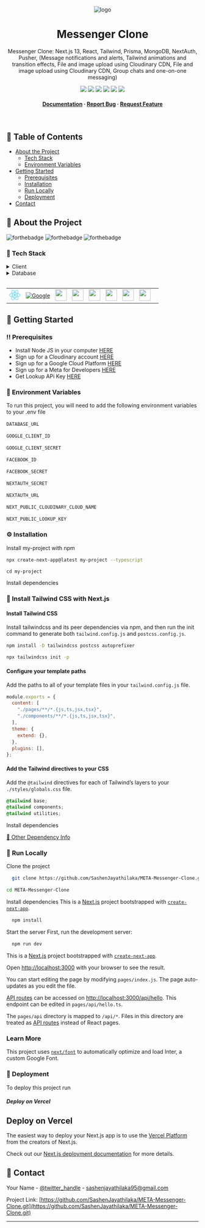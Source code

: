 <div align="center">

<img src="https://th.bing.com/th/id/R.ce1b610b6ce7a92a69382007efb63b20?rik=JLsU1Wcqdv%2bGng&pid=ImgRaw&r=0" alt="logo" width="200" height="auto" />

<h1>Messenger Clone</h1>

  <p>
Messenger Clone: Next.js 13, React, Tailwind, Prisma, MongoDB, NextAuth, Pusher, (Message notifications and alerts, Tailwind animations and transition effects, File and image upload using Cloudinary CDN, File and image upload using Cloudinary CDN, Group chats and one-on-one messaging)
  </p>

<!-- Badges -->

<a href="" target="_blank">![](https://img.shields.io/website-up-down-green-red/http/monip.org.svg)</a>
![](https://img.shields.io/badge/Maintained-Yes-indigo)
![](https://img.shields.io/github/forks/SashenJayathilaka/Messenger-Clone.svg)
![](https://img.shields.io/github/stars/SashenJayathilaka/Messenger-Clone.svg)
![](https://img.shields.io/github/issues/SashenJayathilaka/Messenger-Clone)
![](https://img.shields.io/github/last-commit/SashenJayathilaka/Messenger-Clone)

<h4>
    <a href="https://github.com/SashenJayathilaka/Messenger-Clone/blob/master/README.md">Documentation</a>
  <span> · </span>
    <a href="https://github.com/SashenJayathilaka/Messenger-Clone/issues">Report Bug</a>
  <span> · </span>
    <a href="https://github.com/SashenJayathilaka/Messenger-Clone/issues">Request Feature</a>
  </h4>
</div>

<br />

<!-- Table of Contents -->

## :notebook_with_decorative_cover: Table of Contents

- [About the Project](#star2-about-the-project)
  - [Tech Stack](#space_invader-tech-stack)
  - [Environment Variables](#key-environment-variables)
- [Getting Started](#toolbox-getting-started)
  - [Prerequisites](#bangbang-prerequisites)
  - [Installation](#gear-installation)
  - [Run Locally](#running-run-locally)
  - [Deployment](#triangular_flag_on_post-deployment)
- [Contact](#handshake-contact)

<!-- About the Project -->

## :star2: About the Project

![forthebadge](https://forthebadge.com/images/badges/built-with-love.svg)
![forthebadge](https://forthebadge.com/images/badges/for-you.svg)
![forthebadge](https://forthebadge.com/images/badges/powered-by-coffee.svg)

### :space_invader: Tech Stack

<details>
  <summary>Client</summary>
  <ul>
    <li><a href="https://#/">Typescript</a></li>
    <li><a href="https://nextjs.org/">Next.js</a></li>
    <li><a href="https://reactjs.org/">React.js</a></li>
    <li><a href="https://tailwindcss.com/">TailwindCSS</a></li>
    <li><a href="https://www.prisma.io">Prisma</a></li>
  </ul>
</details>

<details>
<summary>Database</summary>
  <ul>
  <li><a href="https://firebase.google.com">Mongodb</a></li>
  <li><a href="https://cloudinary.com/">Cloudinary</a></li>
  </ul>
</details>

<br />

<table>
    <tr>
        <td>
<a href="#"><img src="https://raw.githubusercontent.com/devicons/devicon/master/icons/react/react-original.svg" alt="" width="30" height="30" /></a>
        </td>
                <td>
<a href="#"><img src="https://user-images.githubusercontent.com/99184393/183096870-fdf58e59-d78c-44f4-bd1c-f9033c16d907.png" alt="Google" width="30" height="30" /></a>
        </td>
                        <td>
<a href="#"><img src="https://user-images.githubusercontent.com/99184393/179383376-874f547c-4e6f-4826-850e-706b009e7e2b.png" alt="" width="30" height="30" /></a>
        </td>
                              <td>
<a href="#"><img src="https://user-images.githubusercontent.com/99184393/181918664-569af962-756c-438c-b350-294f042e6f61.png" alt="" width="30" height="30" /></a>
        </td>
                        <td>
<a href="#"><img src="https://user-images.githubusercontent.com/99184393/180462270-ea4a249c-627c-4479-9431-5c3fd25454c4.png" alt="" width="30" height="30" /></a>
        </td>
                                <td>
<a href="#"><img src="https://th.bing.com/th/id/R.ce1b610b6ce7a92a69382007efb63b20?rik=JLsU1Wcqdv%2bGng&pid=ImgRaw&r=0" alt="" width="30"height="30"/></a>
        </td>
                                      <td>
<a href="#"><img src="https://user-images.githubusercontent.com/99184393/229775276-a7cb148b-7fbd-4334-a07f-f2223bc49f62.png" alt="" width="30"height="30"/></a>
        </td>
      <td>
<a href="#"><img src="https://user-images.githubusercontent.com/99184393/204170976-0e5c6e2a-2b41-483d-adbd-d5d1e40b8d15.png" alt="" width="30"height="30"/></a>
        </td>
        <td>
<a href="#"><img src="https://user-images.githubusercontent.com/99184393/214867309-7b59fa0e-c872-484e-bc8f-462896c54d2a.png" alt="" height="30"/></a>
        </td>
    </tr>
</table>

## :toolbox: Getting Started

### :bangbang: Prerequisites

- Install Node JS in your computer <a href='https://nodejs.org/en/'>HERE</a>
- Sign up for a Cloudinary account <a href='https://cloudinary.com/'>HERE</a>
- Sign up for a Google Cloud Platform <a href='https://console.cloud.google.com/'>HERE</a>
- Sign up for a Meta for Developers <a href='https://developers.facebook.com'>HERE</a>
- Get Lookup APi Key <a href='https://extreme-ip-lookup.com/'>HERE</a>

<!-- Env Variables -->

### :key: Environment Variables

To run this project, you will need to add the following environment variables to your .env file

`DATABASE_URL`

`GOOGLE_CLIENT_ID`

`GOOGLE_CLIENT_SECRET`

`FACEBOOK_ID`

`FACEBOOK_SECRET`

`NEXTAUTH_SECRET`

`NEXTAUTH_URL`

`NEXT_PUBLIC_CLOUDINARY_CLOUD_NAME`

`NEXT_PUBLIC_LOOKUP_KEY`

### :gear: Installation

Install my-project with npm

```bash
npx create-next-app@latest my-project --typescript
```

```
cd my-project
```

Install dependencies

### :test_tube: Install Tailwind CSS with Next.js

#### Install Tailwind CSS

Install tailwindcss and its peer dependencies via npm, and then run the init command to generate both `tailwind.config.js` and `postcss.config.js`.

```bash
npm install -D tailwindcss postcss autoprefixer
```

```bash
npx tailwindcss init -p
```

#### Configure your template paths

Add the paths to all of your template files in your `tailwind.config.js` file.
<br>

```js
module.exports = {
  content: [
    "./pages/**/*.{js,ts,jsx,tsx}",
    "./components/**/*.{js,ts,jsx,tsx}",
  ],
  theme: {
    extend: {},
  },
  plugins: [],
};
```

#### Add the Tailwind directives to your CSS

Add the `@tailwind` directives for each of Tailwind’s layers to your `./styles/globals.css` file.

```css
@tailwind base;
@tailwind components;
@tailwind utilities;
```

Install dependencies

<a href="https://github.com/SashenJayathilaka/META-Messenger-Clone/blob/master/package.json" target="_blank">🔶 Other Dependency Info</a>

<!-- Run Locally -->

### :running: Run Locally

Clone the project

```bash
  git clone https://github.com/SashenJayathilaka/META-Messenger-Clone.git
```

```bash
cd META-Messenger-Clone
```

Install dependencies
This is a [Next.js](https://nextjs.org/) project bootstrapped with [`create-next-app`](https://github.com/vercel/next.js/tree/canary/packages/create-next-app).

```bash
  npm install
```

Start the server
First, run the development server:

```bash
  npm run dev
```

This is a [Next.js](https://nextjs.org/) project bootstrapped with [`create-next-app`](https://github.com/vercel/next.js/tree/canary/packages/create-next-app).

Open [http://localhost:3000](http://localhost:3000) with your browser to see the result.

You can start editing the page by modifying `pages/index.js`. The page auto-updates as you edit the file.

[API routes](https://nextjs.org/docs/api-routes/introduction) can be accessed on [http://localhost:3000/api/hello](http://localhost:3000/api/hello). This endpoint can be edited in `pages/api/hello.ts`.

The `pages/api` directory is mapped to `/api/*`. Files in this directory are treated as [API routes](https://nextjs.org/docs/api-routes/introduction) instead of React pages.

### Learn More

This project uses [`next/font`](https://nextjs.org/docs/basic-features/font-optimization) to automatically optimize and load Inter, a custom Google Font.

<!-- Deployment -->

### :triangular_flag_on_post: Deployment

To deploy this project run

##### Deploy on Vercel

## Deploy on Vercel

The easiest way to deploy your Next.js app is to use the [Vercel Platform](https://vercel.com/new?utm_medium=default-template&filter=next.js&utm_source=create-next-app&utm_campaign=create-next-app-readme) from the creators of Next.js.

Check out our [Next.js deployment documentation](https://nextjs.org/docs/deployment) for more details.

## :handshake: Contact

Your Name - [@twitter_handle](https://twitter.com/SashenHasinduJ) - sashenjayathilaka95@gmail.com

Project Link: [https://github.com/SashenJayathilaka/META-Messenger-Clone.git](https://github.com/SashenJayathilaka/META-Messenger-Clone.git)

<hr />
